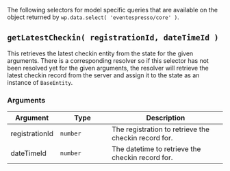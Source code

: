 The following selectors for model specific queries that are available on the object returned by `wp.data.select( 'eventespresso/core' )`.

## `getLatestCheckin( registrationId, dateTimeId )`

This retrieves the latest checkin entity from the state for the given arguments.  There is a corresponding resolver so if this selector has not been resolved yet for the given arguments, the resolver will retrieve the latest checkin record from the server and assign it to the state as an instance of `BaseEntity`.

### Arguments

| Argument       | Type                 | Description                                          |
| -------------- | -------------------- | ---------------------------------------------------- |
| registrationId | `number    `         | The registration to retrieve the checkin record for. |
| dateTimeId     | `number            ` | The datetime to retrieve the checkin record for.     |